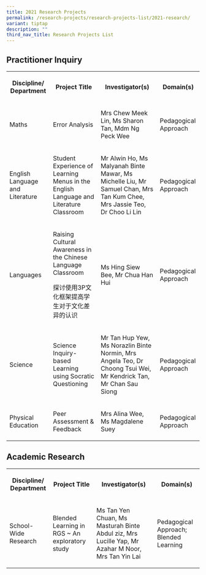 ```yaml
---
title: 2021 Research Projects
permalink: /research-projects/research-projects-list/2021-research/
variant: tiptap
description: ""
third_nav_title: Research Projects List
---
```

<h2>Practitioner Inquiry</h2>
<table>
<tbody>
<tr>
<th rowspan="1" colspan="1">
<p>Discipline/ Department</p>
</th>
<th rowspan="1" colspan="1">
<p>Project Title</p>
</th>
<th rowspan="1" colspan="1">
<p>Investigator(s)</p>
</th>
<th rowspan="1" colspan="1">
<p>Domain(s)</p>
</th>
</tr>
<tr>
<td rowspan="1" colspan="1">
<p>Maths</p>
</td>
<td rowspan="1" colspan="1">
<p>Error Analysis</p>
</td>
<td rowspan="1" colspan="1">
<p>Mrs Chew Meek Lin, Ms Sharon Tan, Mdm Ng Peck Wee</p>
</td>
<td rowspan="1" colspan="1">
<p>Pedagogical Approach</p>
</td>
</tr>
<tr>
<td rowspan="1" colspan="1">
<p>English Language and Literature</p>
</td>
<td rowspan="1" colspan="1">
<p>Student Experience of Learning Menus in the English Language and Literature
Classroom</p>
</td>
<td rowspan="1" colspan="1">
<p>Mr Alwin Ho, Ms Malyanah Binte Mawar, Ms Michelle Liu, Mr Samuel Chan,
Mrs Tan Kum Chee, Mrs Jassie Teo, Dr Choo Li Lin</p>
</td>
<td rowspan="1" colspan="1">
<p>Pedagogical Approach</p>
</td>
</tr>
<tr>
<td rowspan="1" colspan="1">
<p>Languages</p>
</td>
<td rowspan="1" colspan="1">
<p>Raising Cultural Awareness in the Chinese Language Classroom</p>
<p>探讨使用3P文化框架提高学生对于文化差异的认识</p>
<p></p>
</td>
<td rowspan="1" colspan="1">
<p>Ms Hing Siew Bee, Mr Chua Han Hui</p>
</td>
<td rowspan="1" colspan="1">
<p>Pedagogical Approach</p>
</td>
</tr>
<tr>
<td rowspan="1" colspan="1">
<p>Science</p>
</td>
<td rowspan="1" colspan="1">
<p>Science Inquiry-based Learning using Socratic Questioning</p>
</td>
<td rowspan="1" colspan="1">
<p>Mr Tan Hup Yew, Ms Norazlin Binte Normin, Mrs Angela Teo, Dr Choong Tsui
Wei, Mr Kendrick Tan, Mr Chan Sau Siong</p>
<p></p>
</td>
<td rowspan="1" colspan="1">
<p>Pedagogical Approach</p>
</td>
</tr>
<tr>
<td rowspan="1" colspan="1">
<p>Physical Education</p>
</td>
<td rowspan="1" colspan="1">
<p>Peer Assessment &amp; Feedback</p>
<p></p>
</td>
<td rowspan="1" colspan="1">
<p>Mrs Alina Wee, Ms Magdalene Suey</p>
</td>
<td rowspan="1" colspan="1">
<p>Pedagogical Approach</p>
</td>
</tr>
</tbody>
</table>
<h2>Academic Research</h2>
<table>
<tbody>
<tr>
<th rowspan="1" colspan="1">
<p>Discipline/ Department</p>
</th>
<th rowspan="1" colspan="1">
<p>Project Title</p>
</th>
<th rowspan="1" colspan="1">
<p>Investigator(s)</p>
</th>
<th rowspan="1" colspan="1">
<p>Domain(s)</p>
</th>
</tr>
<tr>
<td rowspan="1" colspan="1">
<p>School-Wide Research</p>
</td>
<td rowspan="1" colspan="1">
<p>Blended Learning in RGS ~ An exploratory study</p>
</td>
<td rowspan="1" colspan="1">
<p>Ms Tan Yen Chuan, Ms Masturah Binte Abdul ziz, Mrs Lucille Yap, Mr Azahar
M Noor, Mrs Tan Yin Lai</p>
</td>
<td rowspan="1" colspan="1">
<p>Pedagogical Approach; Blended Learning</p>
</td>
</tr>
</tbody>
</table>
<p></p>